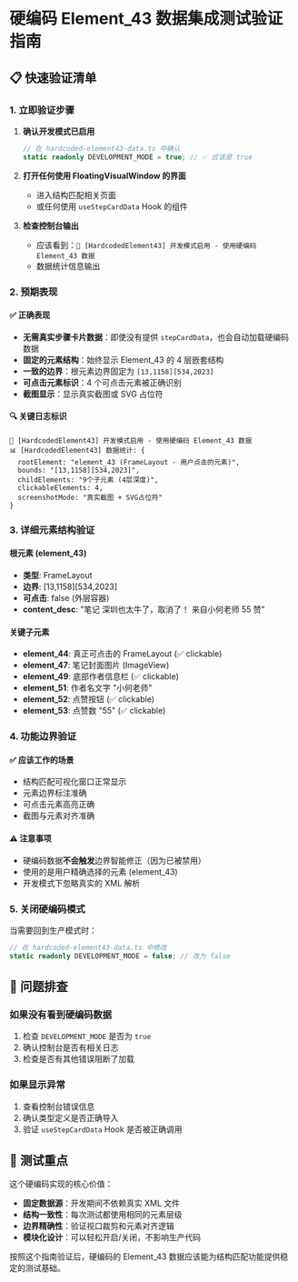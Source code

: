 # 硬编码 Element_43 数据集成测试验证指南

## 📋 快速验证清单

### 1. 立即验证步骤

1. **确认开发模式已启用**

   ```typescript
   // 在 hardcoded-element43-data.ts 中确认
   static readonly DEVELOPMENT_MODE = true; // ✅ 应该是 true
   ```

2. **打开任何使用 FloatingVisualWindow 的界面**

   - 进入结构匹配相关页面
   - 或任何使用 `useStepCardData` Hook 的组件

3. **检查控制台输出**
   - 应该看到：`🚧 [HardcodedElement43] 开发模式启用 - 使用硬编码 Element_43 数据`
   - 数据统计信息输出

### 2. 预期表现

#### ✅ 正确表现

- **无需真实步骤卡片数据**：即使没有提供 `stepCardData`，也会自动加载硬编码数据
- **固定的元素结构**：始终显示 Element_43 的 4 层嵌套结构
- **一致的边界**：根元素边界固定为 `[13,1158][534,2023]`
- **可点击元素标识**：4 个可点击元素被正确识别
- **截图显示**：显示真实截图或 SVG 占位符

#### 🔍 关键日志标识

```
🚧 [HardcodedElement43] 开发模式启用 - 使用硬编码 Element_43 数据
📊 [HardcodedElement43] 数据统计: {
  rootElement: "element_43 (FrameLayout - 用户点击的元素)",
  bounds: "[13,1158][534,2023]",
  childElements: "9个子元素 (4层深度)",
  clickableElements: 4,
  screenshotMode: "真实截图 + SVG占位符"
}
```

### 3. 详细元素结构验证

#### 根元素 (element_43)

- **类型**: FrameLayout
- **边界**: [13,1158][534,2023]
- **可点击**: false (外层容器)
- **content_desc**: "笔记 深圳也太牛了，取消了！ 来自小何老师 55 赞"

#### 关键子元素

- **element_44**: 真正可点击的 FrameLayout (✅ clickable)
- **element_47**: 笔记封面图片 (ImageView)
- **element_49**: 底部作者信息栏 (✅ clickable)
- **element_51**: 作者名文字 "小何老师"
- **element_52**: 点赞按钮 (✅ clickable)
- **element_53**: 点赞数 "55" (✅ clickable)

### 4. 功能边界验证

#### ✅ 应该工作的场景

- 结构匹配可视化窗口正常显示
- 元素边界标注准确
- 可点击元素高亮正确
- 截图与元素对齐准确

#### ⚠️ 注意事项

- 硬编码数据**不会触发**边界智能修正（因为已被禁用）
- 使用的是用户精确选择的元素 (element_43)
- 开发模式下忽略真实的 XML 解析

### 5. 关闭硬编码模式

当需要回到生产模式时：

```typescript
// 在 hardcoded-element43-data.ts 中修改
static readonly DEVELOPMENT_MODE = false; // 改为 false
```

## 🚨 问题排查

### 如果没有看到硬编码数据

1. 检查 `DEVELOPMENT_MODE` 是否为 `true`
2. 确认控制台是否有相关日志
3. 检查是否有其他错误阻断了加载

### 如果显示异常

1. 查看控制台错误信息
2. 确认类型定义是否正确导入
3. 验证 `useStepCardData` Hook 是否被正确调用

## 🎯 测试重点

这个硬编码实现的核心价值：

- **固定数据源**：开发期间不依赖真实 XML 文件
- **结构一致性**：每次测试都使用相同的元素层级
- **边界精确性**：验证视口裁剪和元素对齐逻辑
- **模块化设计**：可以轻松开启/关闭，不影响生产代码

按照这个指南验证后，硬编码的 Element_43 数据应该能为结构匹配功能提供稳定的测试基础。
